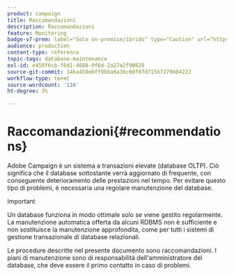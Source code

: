 ```yaml
---
product: campaign
title: Raccomandazioni
description: Raccomandazioni
feature: Monitoring
badge-v7-prem: label="Solo on-premise/ibrido" type="Caution" url="https://experienceleague.adobe.com/docs/campaign-classic/using/installing-campaign-classic/architecture-and-hosting-models/hosting-models-lp/hosting-models.html?lang=it" tooltip="Applicabile solo alle distribuzioni on-premise e ibride"
audience: production
content-type: reference
topic-tags: database-maintenance
exl-id: e458f6cb-f6d1-4688-9f6d-2a27a2f90829
source-git-commit: 14ba450ebff9bba6a36c0df07d715b7279604222
workflow-type: tm+mt
source-wordcount: '116'
ht-degree: 3%

---
```


# Raccomandazioni{#recommendations}



Adobe Campaign è un sistema a transazioni elevate (database OLTP). Ciò significa che il database sottostante verrà aggiornato di frequente, con conseguente deterioramento delle prestazioni nel tempo. Per evitare questo tipo di problemi, è necessaria una regolare manutenzione del database.

>[!IMPORTANT]
>
>Un database funziona in modo ottimale solo se viene gestito regolarmente. La manutenzione automatica offerta da alcuni RDBMS non è sufficiente e non sostituisce la manutenzione approfondita, come per tutti i sistemi di gestione transazionale di database relazionali.
>  
>Le procedure descritte nel presente documento sono raccomandazioni. I piani di manutenzione sono di responsabilità dell&#39;amministratore del database, che deve essere il primo contatto in caso di problemi.
